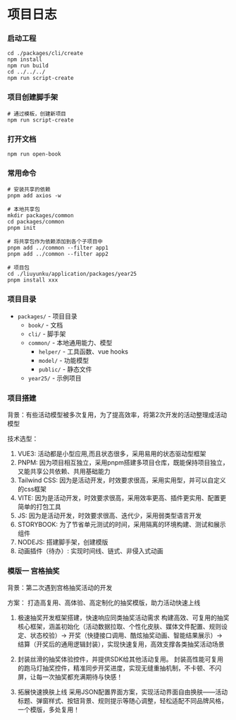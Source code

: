 # 项目日志

### 启动工程
```shell
cd ./packages/cli/create
npm install
npm run build
cd ../../../
npm run script-create
```

### 项目创建脚手架
```shell
# 通过模板，创建新项目
npm run script-create
```

### 打开文档
```shell
npm run open-book
```

### 常用命令
```shell
# 安装共享的依赖
pnpm add axios -w

# 本地共享包
mkdir packages/common
cd packages/common
pnpm init

# 将共享包作为依赖添加到各个子项目中
pnpm add ../common --filter app1
pnpm add ../common --filter app2

# 项目包 
cd ./liuyunku/application/packages/year25
pnpm install xxx
```

### 项目目录
- `packages/` - 项目目录
   - `book/` - 文档
   - `cli/` - 脚手架
   - `common/` - 本地通用能力、模型
     - `helper/` - 工具函数、vue hooks
     - `model/` - 功能模型
     - `public/` - 静态文件
   - `year25/` - 示例项目

### 项目搭建
背景：有些活动模型被多次复用，为了提高效率，将第2次开发的活动整理成活动模型

技术选型：
1. VUE3: 活动都是小型应用,而且状态很多，采用易用的状态驱动型框架
2. PNPM: 因为项目相互独立，采用pnpm搭建多项目仓库，既能保持项目独立，又能共享公共依赖、共用基础能力
3. Tailwind CSS: 因为是活动开发，时效要求很高，采用实用型，并可以自定义的css框架
4. VITE: 因为是活动开发，时效要求很高，采用效率更高、插件更实用、配置更简单的打包工具
5. JS: 因为是活动开发，时效要求很高、迭代少，采用弱类型语言开发
6. STORYBOOK: 为了节省单元测试的时间，采用隔离的环境构建、测试和展示组件
7. NODEJS: 搭建脚手架，创建模版
8. 动画插件（待办）: 实现时间线、链式、非侵入式动画

### 模版一 宫格抽奖
背景：第二次遇到宫格抽奖活动的开发

方案： 打造高复用、高体验、高定制化的抽奖模版，助力活动快速上线
1. 极速抽奖开发框架搭建，快速响应同类抽奖活动需求
   构建高效、可复用的抽奖核心框架，涵盖初始化（活动数据拉取、个性化皮肤、媒体文件配置、规则设定、状态校验）→ 开奖（快捷接口调用、酷炫抽奖动画、智能结果展示）→ 结算（开奖后的通用逻辑封装），实现快速复用，高效支撑各类抽奖活动场景

2. 封装丝滑的抽奖体验控件，并提供SDK给其他活动复用。
   封装高性能可复用的跑马灯抽奖控件，精准同步开奖进度，实现无缝重抽机制，不卡顿、不闪屏，让每一次抽奖都充满期待与快感！

3. 拓展快速换肤上线
   采用JSON配置界面方案，实现活动界面自由换肤——活动标题、弹窗样式、按钮背景、规则提示等随心调整，轻松适配不同品牌风格，一个模版，多处复用！

